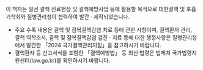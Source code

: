 이 책자는 일선 결핵 진료현장 및 결핵예방사업 등에 활용할 목적으로 대한결핵 및 호흡기학회와 질병관리청이 협력하여 발간 · 제작되었습니다.

- 주요 수록 내용은 결핵 및 잠복결핵감염 치료 등에 관한 사항이며, 결핵환자 관리, 결핵 역학조사, 결핵 및 잠복결핵감염 검진 · 치료 등에 대한 행정사항은 질병관리청에서 발간한 「2024 국가결핵관리지침」을 참고하시기 바랍니다.
- 결핵환자 등 신고서식을 포함한 「결핵예방법」 등 최신 법령은 법제처 국가법령지원센터(law.go.kr)를 확인하시기 바랍니다.